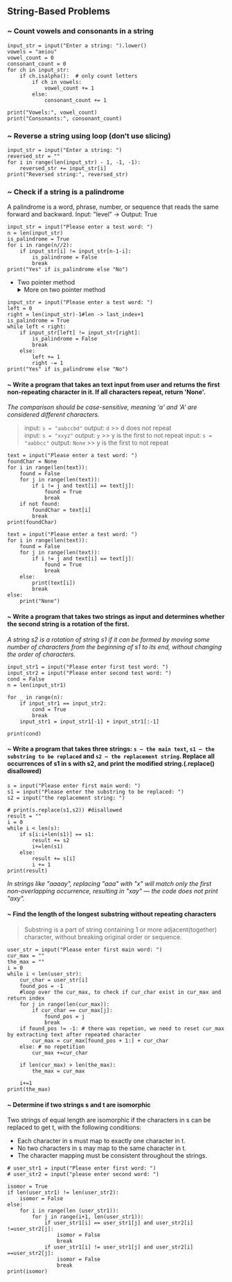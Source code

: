 ##  String-Based Problems
### ~ Count vowels and consonants in a string
```
input_str = input("Enter a string: ").lower()
vowels = "aeiou"
vowel_count = 0
consonant_count = 0
for ch in input_str:
    if ch.isalpha():  # only count letters
        if ch in vowels:
            vowel_count += 1
        else:
            consonant_count += 1

print("Vowels:", vowel_count)
print("Consonants:", consonant_count)
```
### ~ Reverse a string using loop (don’t use slicing)
```
input_str = input("Enter a string: ")
reversed_str = ""
for i in range(len(input_str) - 1, -1, -1):
    reversed_str += input_str[i]
print("Reversed string:", reversed_str)

```
### ~ Check if a string is a palindrome
A palindrome is a word, phrase, number, or sequence that reads the same forward and backward.
Input: "level" → Output: True
```
input_str = input("Please enter a test word: ")
n = len(input_str)
is_palindrome = True
for i in range(n//2):
    if input_str[i] != input_str[n-1-i]:
        is_palindrome = False
        break
print("Yes" if is_palindrome else "No") 
```
- Two pointer method
    <details>
    <summary>More on two pointer method</summary>
    The two-pointer method uses two variables moving from opposite ends of a string or array toward the center. It efficiently compares elements pairwise in a single pass, often used to check palindromes or find pairs, with O(n) time and no extra space. This technique is faster and cleaner than nested loops and applies to many algorithm problems.</details>

```
input_str = input("Please enter a test word: ")
left = 0
right = len(input_str)-1#len -> last_index+1
is_palindrome = True
while left < right:
    if input_str[left] != input_str[right]:
        is_palindrome = False
        break
    else:
        left += 1
        right -= 1
print("Yes" if is_palindrome else "No")  
```
#### ~ Write a program that takes an text input from user and returns the first non-repeating character in it. If all characters repeat, return 'None'.
*The comparison should be case-sensitive, meaning 'a' and 'A' are considered different characters.*
> input: `s = "aabccbd"` output: `d` >> d does not repeat  
> input: `s = "xxyz"` output: `y` >> y is the first to not repeat
> input: `s = "aabbcc"` output: `None` >> y is the first to not repeat
```
text = input("Please enter a test word: ")
foundChar = None
for i in range(len(text)):
    found = False
    for j in range(len(text)):
        if i != j and text[i] == text[j]:
            found = True
            break
    if not found:
        foundChar = text[i]
        break 
print(foundChar)
```

```
text = input("Please enter a test word: ")
for i in range(len(text)):
    found = False
    for j in range(len(text)):
        if i != j and text[i] == text[j]:
            found = True
            break
    else:
        print(text[i])
        break
else:
    print("None")
```
#### ~ Write a program that takes two strings as input and determines whether the second string is a rotation of the first.
*A string s2 is a rotation of string s1 if it can be formed by moving some number of characters from the beginning of s1 to its end, without changing the order of characters.*
```
input_str1 = input("Please enter first test word: ")
input_str2 = input("Please enter second test word: ")
cond = False
n = len(input_str1)

for _ in range(n):
    if input_str1 == input_str2:
        cond = True
        break
    input_str1 = input_str1[-1] + input_str1[:-1]

print(cond)
```
#### ~ Write a program that takes three strings: `s – the main text`, `s1 – the substring to be replaced` and `s2 – the replacement string`. Replace all occurrences of s1 in s with s2, and print the modified string.(.replace() disallowed)
```
s = input("Please enter first main word: ")
s1 = input("Please enter the substring to be replaced: ")
s2 = input("the replacement string: ")

# print(s.replace(s1,s2)) #disallowed
result = ""
i = 0
while i < len(s):
    if s[i:i+len(s1)] == s1:
        result += s2
        i+=len(s1)
    else:
        result += s[i]
        i += 1
print(result)
```
*In strings like "aaaay", replacing "aaa" with "x" will match only the first non-overlapping occurrence, resulting in "xay" — the code does not print "axy".*
#### ~ Find the length of the longest substring without repeating characters
> Substring is a part of string containing 1 or more adjacent(together) character, without breaking original order or sequence.
```
user_str = input("Please enter first main word: ")
cur_max = "" 
the_max = ""
i = 0
while i < len(user_str):
    cur_char = user_str[i]
    found_pos = -1
    #loop over the cur_max, to check if cur_char exist in cur_max and return index
    for j in range(len(cur_max)):
        if cur_char == cur_max[j]:
            found_pos = j
            break
    if found_pos != -1: # there was repetion, we need to reset cur_max by extracting text after repeated character
        cur_max = cur_max[found_pos + 1:] + cur_char
    else: # no repetition
        cur_max +=cur_char
        
    if len(cur_max) > len(the_max):
        the_max = cur_max

    i+=1
print(the_max)
```
#### ~ Determine if two strings s and t are isomorphic
Two strings of equal length are isomorphic if the characters in s can be replaced to get t, with the following conditions:
- Each character in s must map to exactly one character in t.
- No two characters in s may map to the same character in t.
- The character mapping must be consistent throughout the strings.
```
# user_str1 = input("Please enter first word: ")
# user_str2 = input("please enter second word: ")

isomor = True
if len(user_str1) != len(user_str2):
    isomor = False
else:
    for i in range(len (user_str1)):
        for j in range(i+1, len(user_str1)):
            if user_str1[i] == user_str1[j] and user_str2[i] !=user_str2[j]:
                isomor = False
                break
            if user_str1[i] != user_str1[j] and user_str2[i] ==user_str2[j]:
                isomor = False
                break
print(isomor)
```